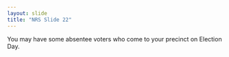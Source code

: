 ```yaml
---
layout: slide
title: "NRS Slide 22"
---
```


You may have some absentee voters who come to your precinct on Election Day.